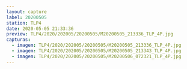 ```yaml
---
layout: capture
label: 20200505
station: TLP4
date: 2020-05-05 21:33:36
preview: TLP4/2020/202005/20200505/M20200505_213336_TLP_4P.jpg
capturas:
  - imagem: TLP4/2020/202005/20200505/M20200505_213336_TLP_4P.jpg
  - imagem: TLP4/2020/202005/20200505/M20200505_213343_TLP_4P.jpg
  - imagem: TLP4/2020/202005/20200505/M20200506_072321_TLP_4P.jpg
---
```

